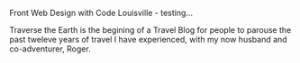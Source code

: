 Front Web Design with Code Louisville - testing...

Traverse the Earth is the begining of a Travel Blog for people to parouse the past tweleve years of travel I have experienced, with my now husband and co-adventurer, Roger.

